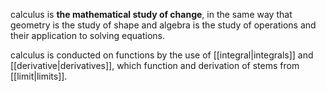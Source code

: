 calculus is **the mathematical study of change**, in the same way that geometry is the study of shape and algebra is the study of operations and their application to solving equations.

calculus is conducted on functions by the use of [[integral|integrals]] and [[derivative|derivatives]], which function and derivation of stems from [[limit|limits]]. 